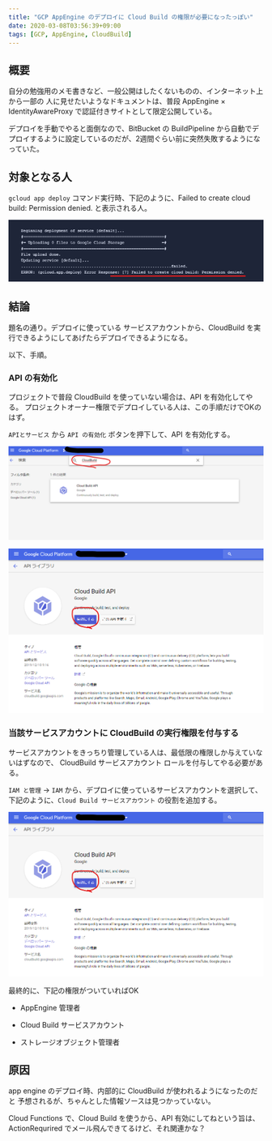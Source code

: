 ```yaml
---
title: "GCP AppEngine のデプロイに Cloud Build の権限が必要になったっぽい"
date: 2020-03-08T03:56:39+09:00
tags: [GCP, AppEngine, CloudBuild]
---
```


## 概要
自分の勉強用のメモ書きなど、一般公開はしたくないものの、インターネット上から一部の
人に見せたいようなドキュメントは、普段 AppEngine × IdentityAwareProxy で認証付きサイトとして限定公開している。

デプロイを手動でやると面倒なので、BitBucket の BuildPipeline から自動でデプロイするように設定しているのだが、2週間ぐらい前に突然失敗するようになっていた。

## 対象となる人
`gcloud app deploy` コマンド実行時、下記のように、Failed to create cloud build: Permission denied. と表示される人。

![Error](./images/error.png)

## 結論
題名の通り。デプロイに使っている サービスアカウントから、CloudBuild を実行できるようにしてあげたらデプロイできるようになる。

以下、手順。

### API の有効化
プロジェクトで普段 CloudBuild を使っていない場合は、API を有効化してやる。
プロジェクトオーナー権限でデプロイしている人は、この手順だけでOKのはず。

`APIとサービス` から `API の有効化` ボタンを押下して、API を有効化する。

![API](./images/capture1.png)

![キャプチャ](./images/capture2.png)

### 当該サービスアカウントに CloudBuild の実行権限を付与する
サービスアカウントをきっちり管理している人は、最低限の権限しか与えていないはずなので、
CloudBuild サービスアカウント ロールを付与してやる必要がある。

`IAM と管理` -> `IAM` から、デプロイに使っているサービスアカウントを選択して、
下記のように、`Cloud Build サービスアカウント` の役割を追加する。

![IAM](./images/capture2.png)

最終的に、下記の権限がついていればOK

- AppEngine 管理者

- Cloud Build サービスアカウント

- ストレージオブジェクト管理者

## 原因
app engine のデプロイ時、内部的に CloudBuild が使われるようになったのだと
予想されるが、ちゃんとした情報ソースは見つかっていない。

Cloud Functions で、Cloud Build を使うから、API 有効にしてねという旨は、ActionRequrired でメール飛んできてるけど、それ関連かな？
